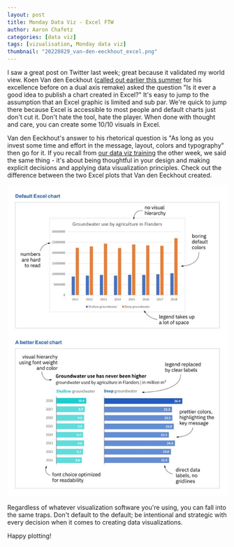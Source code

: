 ```yaml
---
layout: post
title: Monday Data Viz - Excel FTW
author: Aaron Chafetz
categories: [data viz]
tags: [vizualisation, Monday data viz]
thumbnail: "20220829_van-den-eeckhout_excel.png"
---
```


I saw a great post on Twitter last week; great because it validated my world view. Koen Van den Eeckhout ([called out earlier this summer](https://usaid-oha-si.github.io/data%20viz/2022/06/06/mdv-dual-axis-manipulation.html) for his excellence before on a dual axis remake) asked the question "Is it ever a good idea to publish a chart created in Excel?" It's easy to jump to the assumption that an Excel graphic is limited and sub par. We're quick to jump there because Excel is accessible to most people and default charts just don't cut it. Don't hate the tool, hate the player. When done with thought and care, you can create some 10/10 visuals in Excel. 

Van den Eeckhout's answer to his rhetorical question is "As long as you invest some time and effort in the message, layout, colors and typography" then go for it. If you recall from [our data viz training](https://usaid-oha-si.github.io/presentations/2022/08/01/siei-data-visualization.html) the other week, we said the same thing - it's about being thoughtful in your design and making explicit decisions and applying data visualization principles. Check out the difference between the two Excel plots that Van den Eeckhout created.

![default Excel chart vs one applying data viz principles](/assets/img/posts/20220829_van-den-eeckhout_excel.png)

Regardless of whatever visualization software you're using, you can fall into the same traps. Don't default to the default; be intentional and strategic with every decision when it comes to creating data visualizations.

Happy plotting!